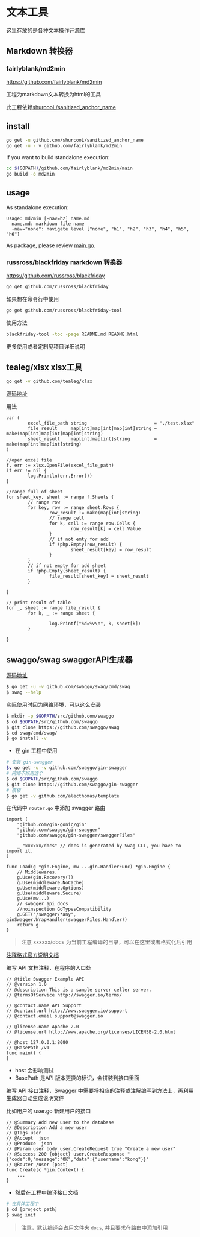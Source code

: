 # 文本工具

这里存放的是各种文本操作开源库

## Markdown 转换器

### fairlyblank/md2min

https://github.com/fairlyblank/md2min

工程为markdown文本转换为html的工具

此工程依赖[shurcooL/sanitized_anchor_name](https://github.com/shurcooL/sanitized_anchor_name)

install
-------

```sh
go get -u github.com/shurcooL/sanitized_anchor_name
go get -u - v github.com/fairlyblank/md2min
```

If you want to build standalone execution:

```sh
cd $(GOPATH)/github.com/fairlyblank/md2min/main
go build -o md2min
```

usage
-----

As standalone execution:

	Usage: md2min [-nav=h2] name.md
	  name.md: markdown file name
	  -nav="none": navigate level ["none", "h1", "h2", "h3", "h4", "h5", "h6"]

As package, please review [main.go](https://github.com/fairlyblank/md2min/blob/master/main/main.go).


### russross/blackfriday markdown 转换器

https://github.com/russross/blackfriday

```sh
go get github.com/russross/blackfriday
```

如果想在命令行中使用

```sh
go get github.com/russross/blackfriday-tool
```
使用方法

```sh
blackfriday-tool -toc -page README.md README.html
```

更多使用或者定制见项目详细说明

## tealeg/xlsx xlsx工具

```sh
go get -v github.com/tealeg/xlsx
```

[源码地址](https://github.com/tealeg/xlsx)

用法

```golang
var (
		excel_file_path string                         = "./test.xlsx"
		file_result     map[int]map[int]map[int]string = make(map[int]map[int]map[int]string)
		sheet_result    map[int]map[int]string         = make(map[int]map[int]string)
)

//open excel file
f, err := xlsx.OpenFile(excel_file_path)
if err != nil {
		log.Println(err.Error())
}

//range full of sheet
for sheet_key, sheet := range f.Sheets {
		// range row
		for key, row := range sheet.Rows {
				row_result := make(map[int]string)
				// range cell
				for k, cell := range row.Cells {
						row_result[k] = cell.Value
				}
				// if not emty for add
				if !php.Empty(row_result) {
						sheet_result[key] = row_result
				}
		}
		// if not empty for add sheet
		if !php.Empty(sheet_result) {
				file_result[sheet_key] = sheet_result
		}

}

// print result of table
for _, sheet := range file_result {
		for k, _ := range sheet {

				log.Printf("%d=%v\n", k, sheet[k])
		}

}
```
## swaggo/swag swaggerAPI生成器

[源码地址](https://github.com/swaggo/swag)

```bash
$ go get -u -v github.com/swaggo/swag/cmd/swag
$ swag --help
```

实际使用时因为网络环境，可以这么安装

```bash
$ mkdir -p $GOPATH/src/github.com/swaggo
$ cd $GOPATH/src/github.com/swaggo
$ git clone https://github.com/swaggo/swag
$ cd swag/cmd/swag/
$ go install -v
```

- 在 gin 工程中使用

```bash
# 安装 gin-swagger
$v go get -u -v github.com/swaggo/gin-swagger
# 网络不好用这个
$ cd $GOPATH/src/github.com/swaggo
$ git clone https://github.com/swaggo/gin-swagger
# 模板
$ go get -v github.com/alecthomas/template
```

在代码中 `router.go` 中添加 swagger 路由

```golang
import (
	"github.com/gin-gonic/gin"
	"github.com/swaggo/gin-swagger"
	"github.com/swaggo/gin-swagger/swaggerFiles"

	_ "xxxxxx/docs" // docs is generated by Swag CLI, you have to import it.
)

func Load(g *gin.Engine, mw ...gin.HandlerFunc) *gin.Engine {
	// Middlewares.
	g.Use(gin.Recovery())
	g.Use(middleware.NoCache)
	g.Use(middleware.Options)
	g.Use(middleware.Secure)
	g.Use(mw...)
	// swagger api docs
	//noinspection GoTypesCompatibility
	g.GET("/swagger/*any", ginSwagger.WrapHandler(swaggerFiles.Handler))
	return g
}
```

> 注意 xxxxxx/docs 为当前工程编译的目录，可以在这里或者格式化后引用

[注释格式官方说明文档](https://swaggo.github.io/swaggo.io/declarative_comments_format/)

编写 API 文档注释，在程序的入口处

```golang
// @title Swagger Example API
// @version 1.0
// @description This is a sample server celler server.
// @termsOfService http://swagger.io/terms/

// @contact.name API Support
// @contact.url http://www.swagger.io/support
// @contact.email support@swagger.io

// @license.name Apache 2.0
// @license.url http://www.apache.org/licenses/LICENSE-2.0.html

// @host 127.0.0.1:8080
// @BasePath /v1
func main() {
}
```

- host 会影响测试
- BasePath 是API 版本更换的标识，会拼装到接口里面

编写 API 接口注释，Swagger 中需要将相应的注释或注解编写到方法上，再利用生成器自动生成说明文件

比如用户的 user.go 新建用户的接口

```golang
// @Summary Add new user to the database
// @Description Add a new user
// @Tags user
// @Accept  json
// @Produce  json
// @Param user body user.CreateRequest true "Create a new user"
// @Success 200 {object} user.CreateResponse "{"code":0,"message":"OK","data":{"username":"kong"}}"
// @Router /user [post]
func Create(c *gin.Context) {
    ...
}
```

- 然后在工程中编译接口文档

```bash
# 在具体工程中
$ cd [project path]
$ swag init
```

> 注意，默认编译会占用文件夹 `docs`, 并且要求在路由中添加引用